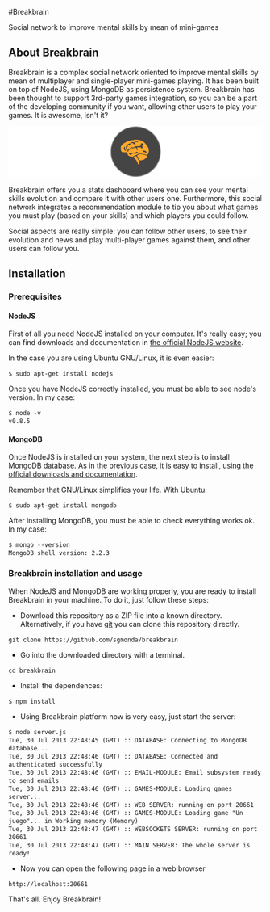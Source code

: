 #Breakbrain

Social network to improve mental skills by mean of mini-games

## About Breakbrain

Breakbrain is a complex social network oriented to improve mental skills by mean of multiplayer and single-player mini-games playing. It has been built on top of NodeJS, using MongoDB as persistence system. Breakbrain has been thought to support 3rd-party games integration, so you can be a part of the developing community if you want, allowing other users to play your games. It is awesome, isn't it?

![Alt text](/docs/memoria/images/horizontal-logo.png)

Breakbrain offers you a stats dashboard where you can see your mental skills evolution and compare it with other users one. Furthermore, this social network integrates a recommendation module to tip you about what games you must play (based on your skills) and which players you could follow.

Social aspects are really simple: you can follow other users, to see their evolution and news and play multi-player games against them, and other users can follow you.

## Installation

### Prerequisites

#### NodeJS

First of all you need NodeJS installed on your computer. It's really easy; you can find downloads and documentation in [the official NodeJS website](http://nodejs.org/ "NodeJS").

In the case you are using Ubuntu GNU/Linux, it is even easier:
````
$ sudo apt-get install nodejs
````

Once you have NodeJS correctly installed, you must be able to see node's version. In my case:
````
$ node -v
v0.8.5
````

#### MongoDB

Once NodeJS is installed on your system, the next step is to install MongoDB database. As in the previous case, it is easy to install, using [the official downloads and documentation](http://mongodb.org "MongoDB").

Remember that GNU/Linux simplifies your life. With Ubuntu:
````
$ sudo apt-get install mongodb
````

After installing MongoDB, you must be able to check everything works ok. In my case:
````
$ mongo --version
MongoDB shell version: 2.2.3
````
### Breakbrain installation and usage

When NodeJS and MongoDB are working properly, you are ready to install Breakbrain in your machine. To do it, just follow these steps:

- Download this repository as a ZIP file into a known directory. Alternatively, if you have [git](http://git-scm.com/ "Git") you can clone this repository directly.
````
git clone https://github.com/sgmonda/breakbrain
````

- Go into the downloaded directory with a terminal.
````
cd breakbrain
````

- Install the dependences:
````
$ npm install
````

- Using Breakbrain platform now is very easy, just start the server:
````
$ node server.js
Tue, 30 Jul 2013 22:48:45 (GMT) :: DATABASE: Connecting to MongoDB database...
Tue, 30 Jul 2013 22:48:46 (GMT) :: DATABASE: Connected and authenticated successfully
Tue, 30 Jul 2013 22:48:46 (GMT) :: EMAIL-MODULE: Email subsystem ready to send emails
Tue, 30 Jul 2013 22:48:46 (GMT) :: GAMES-MODULE: Loading games server...
Tue, 30 Jul 2013 22:48:46 (GMT) :: WEB SERVER: running on port 20661
Tue, 30 Jul 2013 22:48:46 (GMT) :: GAMES-MODULE: Loading game "Un juego"... in Working memory (Memory)
Tue, 30 Jul 2013 22:48:47 (GMT) :: WEBSOCKETS SERVER: running on port 20661
Tue, 30 Jul 2013 22:48:47 (GMT) :: MAIN SERVER: The whole server is ready!
````
- Now you can open the following page in a web browser
````
http://localhost:20661
````

That's all. Enjoy Breakbrain!


